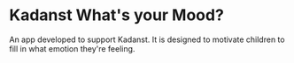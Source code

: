 # Kadanst What's your Mood?

An app developed to support Kadanst.
It is designed to motivate children to fill in what emotion they're feeling.
